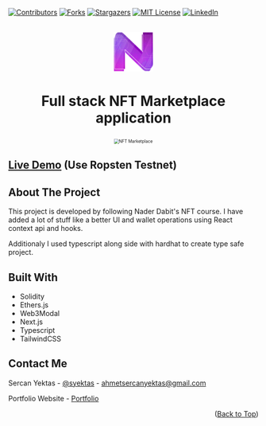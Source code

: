 <div id="top"></div>

[![Contributors][contributors-shield]][contributors-url]
[![Forks][forks-shield]][forks-url]
[![Stargazers][stars-shield]][stars-url]
[![MIT License][license-shield]][license-url]
[![LinkedIn][linkedin-shield]][linkedin-url]

<br />
<div align="center">
  <a href="https://github.com/yektas/nft-marketplace">
    <img src="public/n-big.png" alt="Logo" width="80" height="80">
  </a>

<br />

# Full stack NFT Marketplace application

</div>

<!-- ABOUT THE PROJECT -->

<div align="center">
<img src="https://user-images.githubusercontent.com/9054528/147789460-68952b2d-5cb4-433a-b8c3-b7e578f4af77.png" alt="NFT Marketplace" style="zoom:60%;" />
</div>

## [Live Demo](https://nft-marketplace-kappa.vercel.app) (Use **Ropsten Testnet**)

## About The Project

This project is developed by following Nader Dabit's NFT course. I have added a lot of stuff like a better UI and wallet operations using React context api and hooks.

Additionaly I used typescript along side with hardhat to create type safe project.

## Built With

- Solidity
- Ethers.js
- Web3Modal
- Next.js
- Typescript
- TailwindCSS

<!-- GETTING STARTED -->

<!-- ## Getting Started

<!-- ### Installation

1. Clone the repo
   ```sh
   git clone https://github.com/yektas/nft-marketplace.git
   ```
2. Install packages

   ```sh
   yarn install
   ```

   or

   ```sh
   npm install
   ```

3. Enter your API in `config.js`
   ```js
   const API_KEY = "ENTER YOUR API";
   ```

<p align="right">(<a href="#top">back to top</a>)</p>
 -->

## Contact Me

Sercan Yektas - [@syektas](https://twitter.com/syektas) - ahmetsercanyektas@gmail.com

Portfolio Website - [Portfolio](https://sercanyektas.com)

<!-- ACKNOWLEDGMENTS -->

<p align="right">(<a href="#top">Back to Top</a>)</p>

<!-- MARKDOWN LINKS & IMAGES -->
<!-- https://www.markdownguide.org/basic-syntax/#reference-style-links -->

[contributors-shield]: https://img.shields.io/github/contributors/yektas/nft-marketplace.svg?style=for-the-badge
[contributors-url]: https://github.com/yektas/nft-marketplace/graphs/contributors
[forks-shield]: https://img.shields.io/github/forks/yektas/nft-marketplace.svg?style=for-the-badge
[forks-url]: https://github.com/yektas/nft-marketplace/network/members
[stars-shield]: https://img.shields.io/github/stars/yektas/nft-marketplace.svg?style=for-the-badge
[stars-url]: https://github.com/yektas/nft-marketplace/stargazers
[license-shield]: https://img.shields.io/github/license/yektas/nft-marketplace.svg?style=for-the-badge
[license-url]: https://github.com/yektas/nft-marketplace/blob/master/LICENSE.txt
[linkedin-shield]: https://img.shields.io/badge/-LinkedIn-black.svg?style=for-the-badge&logo=linkedin&colorB=555
[linkedin-url]: https://www.linkedin.com/in/sercanyektas/
[product-screenshot]: https://user-images.githubusercontent.com/9054528/147789460-68952b2d-5cb4-433a-b8c3-b7e578f4af77.png
